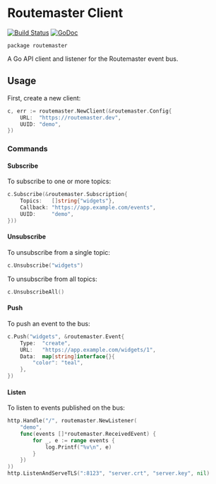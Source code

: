 # Routemaster Client

[![Build Status](https://travis-ci.com/deliveroo/routemaster-client-go.svg?token=Cn6Bjq9ZZa5MrmKhd9RW&branch=master)](https://travis-ci.com/deliveroo/routemaster-client-go)
[![GoDoc](https://godoc.org/github.com/deliveroo/routemaster-client-go?status.svg)](http://godoc.org/github.com/deliveroo/routemaster-client-go)

`package routemaster`

A Go API client and listener for the Routemaster event bus.

## Usage

First, create a new client:

```go
c, err := routemaster.NewClient(&routemaster.Config{
    URL:  "https://routemaster.dev",
    UUID: "demo",
})
```

### Commands

#### Subscribe

To subscribe to one or more topics:

```go
c.Subscribe(&routemaster.Subscription{
    Topics:   []string{"widgets"},
    Callback: "https://app.example.com/events",
    UUID:     "demo",
}))
```

#### Unsubscribe

To unsubscribe from a single topic:

```go
c.Unsubscribe("widgets")
```

To unsubscribe from all topics:

```go
c.UnsubscribeAll()
```

#### Push

To push an event to the bus:

```go
c.Push("widgets", &routemaster.Event{
    Type:  "create",
    URL:   "https://app.example.com/widgets/1",
    Data:  map[string]interface{}{
        "color": "teal",
    },
})
```

#### Listen

To listen to events published on the bus:

```go
http.Handle("/", routemaster.NewListener(
    "demo",
    func(events []*routemaster.ReceivedEvent) {
        for _, e := range events {
            log.Printf("%v\n", e)
        }
    })
))
http.ListenAndServeTLS(":8123", "server.crt", "server.key", nil)
```
